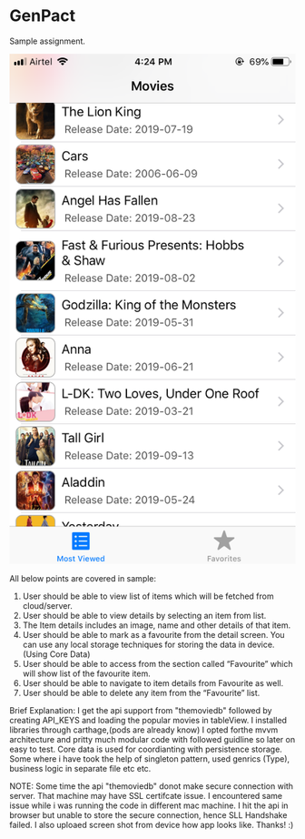 # GenPact
Sample assignment.

![alt text](https://github.com/ketanshinde/GenPact/blob/master/GenPact/Assets.xcassets/IMG_0360.imageset/IMG_0360.png)


All below points are covered in sample:
1. User should be able to view list of items which will be fetched from cloud/server. 
2. User should be able to view details by selecting an item from list. 
3. The Item details includes an image, name and other details of that item. 
4. User should be able to mark as a favourite from the detail screen. You can use any local storage techniques for storing the data in device. (Using Core Data)
5. User should be able to access from the section called “Favourite” which will show list of the favourite item.
6. User should be able to navigate to item details from Favourite as well. 
7. User should be able to delete any item from the “Favourite” list.
 
Brief Explanation:
I get the api support from "themoviedb" followed by creating API_KEYS and loading the popular movies in tableView.
I installed libraries through carthage,(pods are already know)
I opted forthe mvvm architecture and pritty much modular code with followed guidline so later on easy to test.
Core data is used for coordianting with persistence storage.
Some where i have took the help of singleton pattern, used genrics (Type), business logic in separate file etc etc.

NOTE: 
Some time the api "themoviedb" donot make secure connection with server. That machine may have SSL certifcate issue.
I encountered same issue while i was running the code in different mac machine. I hit the api in browser but unable to store the secure connection, hence SLL Handshake failed.
I also uploaed screen shot from device how app looks like.
Thanks! :)


